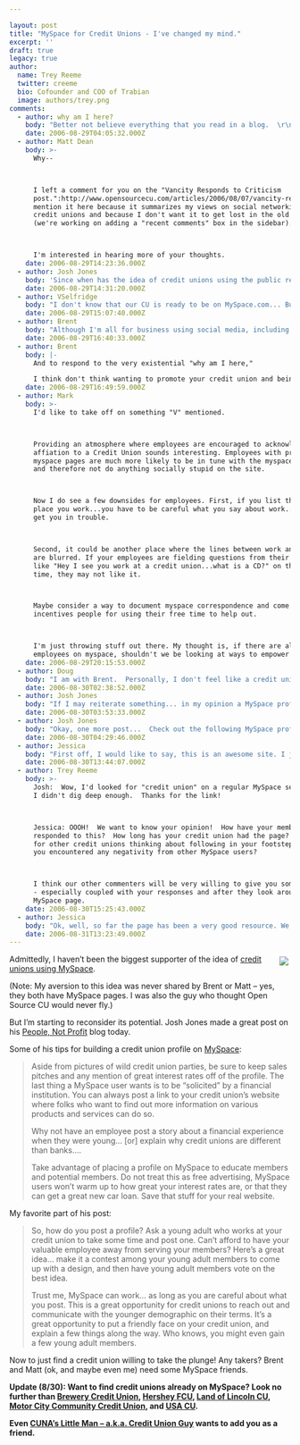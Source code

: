 ```yaml
---

layout: post
title: "MySpace for Credit Unions - I've changed my mind."
excerpt: ''
draft: true
legacy: true
author:
  name: Trey Reeme
  twitter: creeme
  bio: Cofounder and COO of Trabian
  image: authors/trey.png
comments:
  - author: why am I here?
    body: "Better not believe everything that you read in a blog.  \r\n\r\nThis whole undercover idea to infiltrate social networking with positive credit union messages is really weak.\r\n\r\nGenuine.  Real. True.  Yeah that's what every generation wants.  Not guys pretending to be interested in dialogue,.....promoting their credit union for goodness sakes. \r\n\r\n"
    date: 2006-08-29T04:05:32.000Z
  - author: Matt Dean
    body: >-
      Why--



      I left a comment for you on the "Vancity Responds to Criticism
      post.":http://www.opensourcecu.com/articles/2006/08/07/vancity-responds-to-criticism#comments  I
      mention it here because it summarizes my views on social networking for
      credit unions and because I don't want it to get lost in the old post
      (we're working on adding a "recent comments" box in the sidebar).



      I'm interested in hearing more of your thoughts.
    date: 2006-08-29T14:23:36.000Z
  - author: Josh Jones
    body: 'Since when has the idea of credit unions using the public realm for the benefit of the general public been undercover?  Are we not openly discussing the possibility? I reject your assumption that there is some clandestine plot for credit unions to take advantage of others.  '
    date: 2006-08-29T14:31:20.000Z
  - author: VSelfridge
    body: "I don't know that our CU is ready to be on MySpace.com... But - we know that several of our employees do list that they work for us in their My Space profiles.\r\n\r\n:) "
    date: 2006-08-29T15:07:40.000Z
  - author: Brent
    body: "Although I'm all for business using social media, including MySpace, to put their word out...I think we're teetering on a dangerous and fine line.\r\n\r\n*My plea:*<br />\r\nDon't do this unless you do it right, because companies who are doing it wrong are jacking it up for the rest of us.\r\n\r\nYesterday, \"Futurelab\":http://blog.futurelab.net/2006/08/myspace_users_grow_unhappy_ove.html pointed out an interesting \"MediaPost article\":http://publications.mediapost.com/index.cfm?fuseaction=Articles.showArticleHomePage&art_aid=47341 about the rising annoyance of the MySpace corporate takeover - \r\n\r\n<blockquote>\r\n\r\nAlready, users are pushing back against MySpace. Peter Blackshaw - chief marketing officer for Nielsen BuzzMetrics, which monitors online \"buzz\" about a variety of topics--warns that the growing corporate presence on social networks is a topic of significant discussion among users.\r\n\r\n\"Advertising can be a huge turn-off if over-deployed,\" he cautioned. \"As advertisers try to figure out the CGM [consumer-generated media] space, they're kind of blurring the line between authentic content creation and advertising. That could definitely backfire.\" \r\n\r\n</blockquote>\r\n\r\nThis doesn't mean you shouldn't run with this stuff, it just means you need to *be real* (which is different from \"being hip!\" or \"acting like you're being real\").\r\n\r\nThis fantastic opportunity for making real legitimate (not to mention cheap, easy, quick) brand communication happen is quickly getting \"hijacked by businesses who don't understand it and don't care to understand their consumers\":http://www.gonzobanker.com/article.aspx?Article=295.\r\n\r\nPlease just know what you're getting into.\r\n\r\nGood lord I need a glass of ice water or something, I'm all riled up.\r\n\r\n"
    date: 2006-08-29T16:40:33.000Z
  - author: Brent
    body: |-
      And to respond to the very existential "why am I here,"

      I think don't think wanting to promote your credit union and being interested in dialogue have to be mutually exclusive. I would say if you're running a business, you'd better be interested in dialogue or it won't be long before you're irrelevant.
    date: 2006-08-29T16:49:59.000Z
  - author: Mark
    body: >-
      I'd like to take off on something "V" mentioned.



      Providing an atmosphere where employees are encouraged to acknowledge their
      affiation to a Credit Union sounds interesting. Employees with pre-existing
      myspace pages are much more likely to be in tune with the myspace ecosystem
      and therefore not do anything socially stupid on the site.



      Now I do see a few downsides for employees. First, if you list the actual
      place you work...you have to be careful what you say about work...it could
      get you in trouble.



      Second, it could be another place where the lines between work and not work
      are blurred. If your employees are fielding questions from their "friends"
      like "Hey I see you work at a credit union...what is a CD?" on their free
      time, they may not like it.



      Maybe consider a way to document myspace correspondence and come up with
      incentives people for using their free time to help out.



      I'm just throwing stuff out there. My thought is, if there are already
      employees on myspace, shouldn't we be looking at ways to empower them?
    date: 2006-08-29T20:15:53.000Z
  - author: Doug
    body: "I am with Brent.  Personally, I don't feel like a credit union could build a genuine MySpace page.  I would rather see credit unions devote time and energy into creating raving fans to the point that these raving fans actually write about their credit union experience on MySpace or any other social gathering type of site.  "
    date: 2006-08-30T02:38:52.000Z
  - author: Josh Jones
    body: "If I may reiterate something... in my opinion a MySpace profile is an opportunity to share financial literacy information, not a free advertisement for services and rates.  It's also simply an adjunct to traditional methods.  Want to see what credit unions are already taking the plunge?  Visit MySpace and do a search for credit unions..."
    date: 2006-08-30T03:53:33.000Z
  - author: Josh Jones
    body: "Okay, one more post...  Check out the following MySpace profile:\n http://www.myspace.com/creditunionguy\nThere are a few credit unions listed under this profiles \"friends\" category along with a smattering of credit union employees.  \n\nAlso, if you run a search in the Groups section of MySpace for \"credit union\" you will find a number of credit union related groups... mostly for employees of credit unions to interact on MySpace.\n\nWhat do you think??"
    date: 2006-08-30T04:29:46.000Z
  - author: Jessica
    body: "First off, I would like to say, this is an awesome site. I just now learned of it. There are a lot of good thoughts on here. \r\nMy main point here though, is that our credit union has a myspace page. The link is www.myspace.com/llcu. With all of the opinions here, I would like to get some opinions. The whole point of our myspace page has been to get suggestions and find out what people want. So, I'm looking for feedback. Thanks. :)"
    date: 2006-08-30T13:44:07.000Z
  - author: Trey Reeme
    body: >-
      Josh:  Wow, I'd looked for "credit union" on a regular MySpace search, but
      I didn't dig deep enough.  Thanks for the link!



      Jessica: OOOH!  We want to know your opinion!  How have your members
      responded to this?  How long has your credit union had the page?  Any tips
      for other credit unions thinking about following in your footsteps?  Have
      you encountered any negativity from other MySpace users?



      I think our other commenters will be very willing to give you some feedback
      - especially coupled with your responses and after they look around your
      MySpace page.
    date: 2006-08-30T15:25:43.000Z
  - author: Jessica
    body: "Ok, well, so far the page has been a very good resource. We have gotten linked in with some other credit unions, along with Credit Union Guy and a couple other really good resources for information. Credit Union Guy is actually the one who let me know about this site. We don't have a large group of members at our branch yet, especially in the Y generation age group. That is why I really wanted to do the myspace page, to reach out to that group of people. They are crucial to the future of our credit union. We have only had the page up for about a month. So, not to sound redundant, but my goal here is two fold. One, to link in with other resources, and two to get our name out there to as many people as possible, and be a source for them to gain information and get any questions answered that they may have. As far as suggestions for other credit unions with a page, I don't know that I have a lot of advice, simply because we are new to it ourselves. But what I would to see, is for all of us to share ideas and work together as a team. Post comments with a promotion or idea that worked especially well for you. If you come across a good website, share it. If you have member concerns that you have addressed and think the rest of us may need to address as well, please share. If you have found a way to make your myspace page known to others, please share. I really think this is a great way to team up and become somewhat of a united front. The more great minds we have thinking together the better. We are all after the same goal, building memberships and relationships. . . serving our members. "
    date: 2006-08-31T13:23:49.000Z
---
```


<p><a href="http://www.myspace.com/itsjustbrent"><img src="/images/legacy/brent.jpg" style="float:right; margin: 4px;"></a>Admittedly, I haven&#8217;t been the biggest supporter of the idea of <a href="http://opensourcecu.com/articles/2006/08/11/brilliance-from-bankwatch-and-gonzobanker#comments">credit unions using MySpace</a>.</p>
<p>(Note: My aversion to this idea was never shared by Brent or Matt &#8211; yes, they both have MySpace pages.  I was also the guy who thought Open Source CU would never fly.)</p>
<p>But I&#8217;m starting to reconsider its potential.  Josh Jones made a great post on his <a href="http://peoplenotprofit.blogspot.com/2006/08/myspace-profile-for-your-credit-union.html">People, Not Profit</a> blog today.</p>
<p>Some of his tips for building a credit union profile on <a href="http://www.myspace.com">MySpace</a>:</p>
<blockquote><p>Aside from pictures of wild credit union parties, be sure to keep sales pitches and any mention of great interest rates off of the profile. The last thing a MySpace user wants is to be &#8220;solicited&#8221; by a financial institution. You can always post a link to your credit union&#8217;s website where folks who want to find out more information on various products and services can do so.</p><p>Why not have an employee post a story about a financial experience when they were young&#8230; [or] explain why credit unions are different than banks&#8230;.</p><p>Take advantage of placing a profile on MySpace to educate members and potential members. Do not treat this as free advertising, MySpace users won&#8217;t warm up to how great your interest rates are, or that they can get a great new car loan. Save that stuff for your real website.</p></blockquote>
<p>My favorite part of his post:</p>
<blockquote><p>So, how do you post a profile? Ask a young adult who works at your credit union to take some time and post one. Can&#8217;t afford to have your valuable employee away from serving your members? Here&#8217;s a great idea&#8230; make it a contest among your young adult members to come up with a design, and then have young adult members vote on the best idea.</p><p>Trust me, MySpace can work&#8230; as long as you are careful about what you post. This is a great opportunity for credit unions to reach out and communicate with the younger demographic on their terms. It&#8217;s a great opportunity to put a friendly face on your credit union, and explain a few things along the way. Who knows, you might even gain a few young adult members.</p></blockquote>
<p>Now to just find a credit union willing to take the plunge!  Any takers?  Brent and Matt (ok, and maybe even me) need some MySpace friends.</p>
<p><strong>Update (8/30):  Want to find credit unions already on MySpace?  Look no further than <a href="http://www.myspace.com/brewerycu">Brewery Credit Union</a>, <a href="http://www.myspace.com/hersheyfcuorg">Hershey <span class="caps">FCU</span></a>, <a href="http://www.myspace.com/llcu">Land of Lincoln CU</a>, <a href="http://myspace.com/mcccu">Motor City Community Credit Union</a>, and <a href="http://www.myspace.com/usacuonline"><span class="caps">USA CU</span></a>.</p>
<p>Even <a href="http://www.myspace.com/creditunionguy"><span class="caps">CUNA</span>&#8217;s Little Man &#8211; a.k.a. Credit Union Guy</a> wants to add you as a friend.</strong></p>
